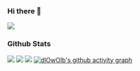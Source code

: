 ### Hi there 👋
<img src="https://readme-typing-svg.herokuapp.com/?lines=dlOwOlb's%20Space;Welcome%20Visitor!&font=Roboto" />

### Github Stats
![](https://github-readme-stats.vercel.app/api?username=dlOwOlb&show_icons=true&theme=dark&count_private=true)
![](https://github-readme-stats.vercel.app/api/top-langs/?username=dlOwOlb&theme=dark&layout=compact)
<img src="https://visitor-badge.glitch.me/badge?page_id=https://github.com/dlOwOlb&right_color=red" />
[![dlOwOlb's github activity graph](https://github-readme-activity-graph.cyclic.app/graph?username=dlOwOlb&theme=dracula)](https://github.com/ashutosh00710/github-readme-activity-graph)

<!--
**dlOwOlb/dlOwOlb** is a ✨ _special_ ✨ repository because its `README.md` (this file) appears on your GitHub profile.

Here are some ideas to get you started:

- 🔭 I’m currently working on ...
- 🌱 I’m currently learning ...
- 👯 I’m looking to collaborate on ...
- 🤔 I’m looking for help with ...
- 💬 Ask me about ...
- 📫 How to reach me: ...
- 😄 Pronouns: ...
- ⚡ Fun fact: ...
-->

